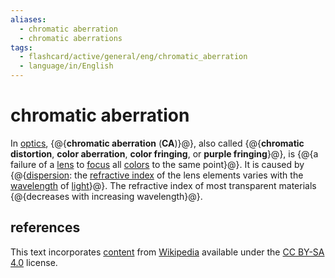 ```yaml
---
aliases:
  - chromatic aberration
  - chromatic aberrations
tags:
  - flashcard/active/general/eng/chromatic_aberration
  - language/in/English
---
```


# chromatic aberration

In [optics](optics.md), {@{__chromatic aberration__ (__CA__)}@}, also called {@{__chromatic distortion__, __color aberration__, __color fringing__, or __purple fringing__}@}, is {@{a failure of a [lens](lens.md) to [focus](focus%20(optics).md) all [colors](color.md) to the same point}@}. It is caused by {@{[dispersion](dispersion%20(optics).md): the [refractive index](refractive%20index.md) of the lens elements varies with the [wavelength](wavelength.md) of [light](light.md)}@}. The refractive index of most transparent materials {@{decreases with increasing wavelength}@}. <!--SR:!2025-04-29,213,330!2025-12-09,334,290!2025-05-26,216,310!2025-09-10,263,270!2025-06-08,243,330-->

## references

This text incorporates [content](https://en.wikipedia.org/wiki/chromatic_aberration) from [Wikipedia](Wikipedia.md) available under the [CC BY-SA 4.0](https://creativecommons.org/licenses/by-sa/4.0/) license.
